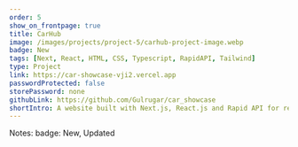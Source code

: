 ```yaml
---
order: 5
show_on_frontpage: true
title: CarHub
image: /images/projects/project-5/carhub-project-image.webp
badge: New
tags: [Next, React, HTML, CSS, Typescript, RapidAPI, Tailwind]
type: Project
link: https://car-showcase-vji2.vercel.app
passwordProtected: false
storePassword: none
githubLink: https://github.com/Gulrugar/car_showcase
shortIntro: A website built with Next.js, React.js and Rapid API for renting cars quickly and easily
---
```


Notes:
badge: New, Updated

